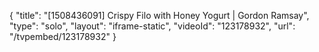 {
    "title": "[1508436091] Crispy Filo with Honey Yogurt | Gordon Ramsay",
    "type": "solo",
    "layout": "iframe-static",
    "videoId": "123178932",
    "url": "\/tvpembed\/123178932"
}